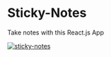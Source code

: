 # Sticky-Notes
Take notes with this React.js App

[![sticky-notes](https://user-images.githubusercontent.com/36923806/219338834-426041af-ca4c-4a69-85e1-029d725aba80.png)](https://francescabambozzi.github.io/Sticky-Notes/)
